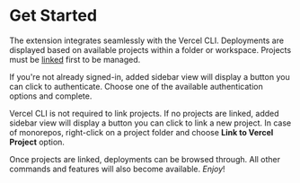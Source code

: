 # Get Started

The extension integrates seamlessly with the Vercel CLI. Deployments are displayed based on available projects within a folder or workspace. Projects must be [linked](https://vercel.com/docs/cli/project-linking) first to be managed.

If you're not already signed-in, added sidebar view will display a button you can click to authenticate. Choose one of the available authentication options and complete.

Vercel CLI is not required to link projects. If no projects are linked, added sidebar view will display a button you can click to link a new project. In case of monorepos, right-click on a project folder and choose **Link to Vercel Project** option.

Once projects are linked, deployments can be browsed through. All other commands and features will also become available. _Enjoy_!
